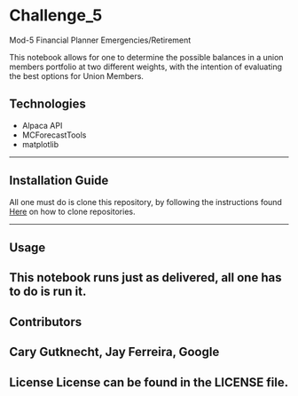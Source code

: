 # Challenge_5
Mod-5 Financial Planner Emergencies/Retirement

This notebook allows for one to determine the possible balances in a union members portfolio at two different weights, with the intention of evaluating the best options for Union Members.

## Technologies

- Alpaca API
- MCForecastTools
- matplotlib
---

## Installation Guide

All one must do is clone this repository, by following the instructions found [Here](https://docs.github.com/en/repositories/creating-and-managing-repositories/cloning-a-repository) on how to clone repositories.

---

## Usage

This notebook runs just as delivered, all one has to do is run it.
---

## Contributors

Cary Gutknecht, Jay Ferreira, Google
---

License
License can be found in the LICENSE file.
---
